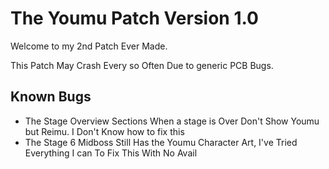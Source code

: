 # The Youmu Patch Version 1.0

Welcome to my 2nd Patch Ever Made.

This Patch May Crash Every so Often Due to generic PCB Bugs.

## Known Bugs
- The Stage Overview Sections When a stage is Over Don't Show Youmu but Reimu. I Don't Know how to fix this
- The Stage 6 Midboss Still Has the Youmu Character Art, I've Tried Everything I can To Fix This With No Avail

